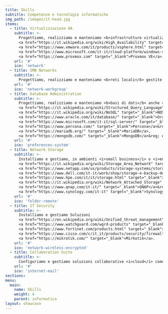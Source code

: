 ```yaml
---
title: Skills
subtitle: Competenze e tecnologie informatiche
img_path: /images/it-head.jpg
items:
  - title: Virtualizzazione HA
    subtitle: >-
      Progettiamo, realizziamo e manteniamo <b>infrastrutture virtualizzate</b> ad 
      <a href="https://it.wikipedia.org/wiki/High_Availability" target="_blank">alta disponibilità</a> di classe <i>enterprise</i> basate su tecnologia 
      <a href="https://www.vmware.com/it/products/vsphere.html" target="_blank">VMWare&reg; ESXi</a>,
      <a href="https://www.microsoft.com/it-it/cloud-platform/windows-server" target="_blank">Microsoft&reg; Hyper-V</a>,
      <a href="https://www.proxmox.com" target="_blank">Proxmox VE</a>.
    url: '#'
    ico: 'network'
  - title: SMB Networks
    subtitle: >-
      Progettiamo, realizziamo e manteniamo <b>reti locali</b> gestite con <b>controller di dominio Microsoft&reg;</b> <a href="https://docs.microsoft.com/it-it/windows-server/identity/ad-ds/ad-ds-getting-started"  target="_blank">Active Directory Domain Services</a>, <b>GNU/Linux</b> <a href="https://www.samba.org/" target="_blank">Samba</a>, <b>Apple&reg;</b> <a href="https://www.apple.com/it/macos/server/features/" target="_blank">MacOS Server Open Directory</a>.
    url: '#'
    ico: 'network-workgroup'
  - title: Database Administration
    subtitle: >-
      Progettiamo, realizziamo e manteniamo <b>basi di dati</b> anche <b>scalabili</b> con tecnologie 
      <a href="https://it.wikipedia.org/wiki/Structured_Query_Language" target="_blank">SQL</a> o
      <a href="https://it.wikipedia.org/wiki/NoSQL" target="_blank">NOSQL</a>. Amministriamo DBMS
      <a href="https://www.oracle.com/it/database/" target="_blank">Oracle</a>&reg;,
      <a href="https://www.microsoft.com/it-it/sql-server/" target="_blank">MS SQL Server</a>&reg;,
      <a href="https://www.percona.com/" target="_blank">Percona</a>&reg;/
      <a href="https://mariadb.org/" target="_blank">MariaDB</a>,
      <a href="https://mongodb.com/" target="_blank">MongoDB</a>&reg; ed altri ancora.
    url: '#'
    ico: 'preferences-system'
  - title: Network Storage
    subtitle: >-
      Installiamo e gestiamo, in ambienti <i>small business</i> o <i>enterprise</i>, 
      <a href="https://it.wikipedia.org/wiki/Storage_Area_Network" target="_blank">SAN</a>
      <a href="https://www.netapp.com/us/products/storage-systems/storage-area-network.aspx" target="_blank">NetApp&reg;</a>, 
      <a href="https://www.dell.com/it-it/work/shop/storage-e-backup-dei-dati-di-dell-emc/sc/storage-products" target="_blank">Dell&reg; EMC</a>,
      <a href="https://www.hpe.com/it/it/storage.html" target="_blank">HP&reg; StorageWorks</a> e
      <a href="https://it.wikipedia.org/wiki/Network_Attached_Storage" target="_blank">NAS</a>
      <a href="https://www.qnap.com/it-it/" target="_blank">QNAP</a>&reg; e
      <a href="https://www.synology.com/it-it" target="_blank">Synology</a>&reg;.
    url: '#'
    ico: 'folder-remote'
  - title: IT Security
    subtitle: >-
      Installiamo e gestiamo Soluzioni 
      <a href="https://en.wikipedia.org/wiki/Unified_threat_management" target="_blank">UMT</a> virtuali e fisiche 
      <a href="https://www.watchguard.com/wgrd-products" target="_blank">WatchGuard</a>&reg;, 
      <a href="https://www.fortinet.com/products.html" target="_blank">Fortinet</a>&reg;, <a href="https://www.pfsense.org" target="_blank">PFSense</a>&reg;, 
      <a href="https://www.cisco.com/c/it_it/products/security/firewalls/index.html" target="_blank">Cisco</a>&reg; ed infrastrutture <i>Wi-fi</i> <a href="https://www.ui.com/" target="_blank">Ubiquiti</a>&reg; e
      <a href="https://mikrotik.com/" target="_blank">Mirkotik</a>.
    url: '#'         
    ico: 'network-wireless-encrypted'
  - title: Collaboration Suite 
    subtitle: >-
      Configuriamo e gestiamo soluzioni collaborative <i>cloud</i> come <a href="https://gsuite.google.it/intl/it/" target="_blank">GSuite</a>&reg; o <i>on site</i> come <a href="https://www.zimbra.com" target="_blank">Zimbra</a>&reg; o <a href="https://products.office.com/it-it/exchange/microsoft-exchange-server" target="_blank">Microsoft Exchange Server</a>&reg;.
    url: '#'         
    ico: 'internet-mail'
sections:   
menu:
  main:
    name: Skills
    weight: 4
    parent: informatica
layout: showcase
---
```


<!-- Monitoring, Managment, Containers, Sviluppo, embedded, terminal (smart work & edu) 

Soluzioni ad hoc per: no profit, edu, agri, enterprise 
-->

